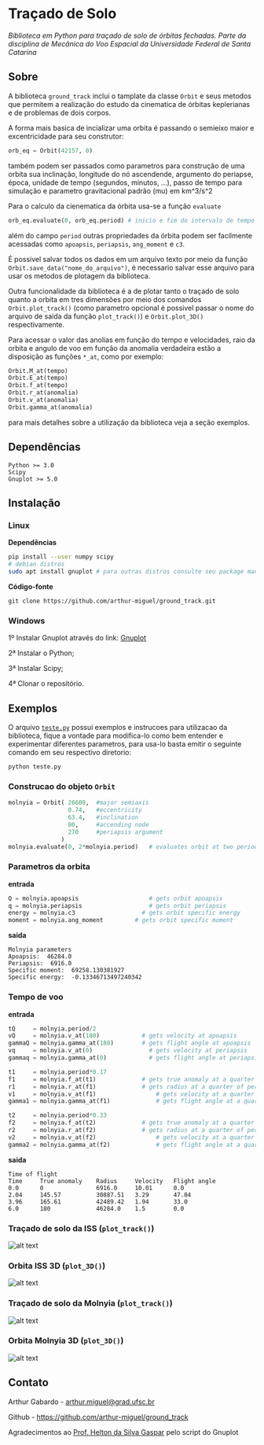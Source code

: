 # Traçado de Solo
*Biblioteca em Python para traçado de solo de órbitas fechadas. Parte da disciplina de Mecânica do Voo Espacial da Universidade Federal de Santa Catarina*

## Sobre

A biblioteca `ground_track` inclui o tamplate da classe `Orbit` e seus metodos que permitem a realização do estudo da cinematica de órbitas keplerianas e de problemas de dois corpos.

A forma mais basica de incializar uma orbita é passando o semieixo maior e excentricidade para seu construtor:
```python
orb_eq = Orbit(42157, 0)
```
também podem ser passados como parametros para construção de uma orbita sua inclinação, longitude do nó ascendende, argumento do periapse, época, unidade de tempo (segundos, minutos, ...), passo de tempo para simulação e parametro gravitacional padrão (mu) em km^3/s^2

Para o calculo da cienematica da órbita usa-se a função `evaluate`
```python
orb_eq.evaluate(0, orb_eq.period) # inicio e fim do intervalo de tempo que se quer avaliar
```
além do campo `period` outras propriedades da órbita podem ser facilmente acessadas como `apoapsis`, `periapsis`, `ang_moment` e `c3`.

É possivel salvar todos os dados em um arquivo texto por meio da função `Orbit.save_data("nome_do_arquivo")`, é necessario salvar esse arquivo para usar os metodos de plotagem da biblioteca.

Outra funcionalidade da biblioteca é a de plotar tanto o traçado de solo quanto a orbita em tres dimensões por meio dos comandos `Orbit.plot_track()` (como parametro opcional é possivel passar o nome do arquivo de saida da função `plot_track()`) e `Orbit.plot_3D()` respectivamente.

Para acessar o valor das anolias em função do tempo e velocidades, raio da orbita e angulo de voo em função da anomalia verdadeira estão a disposição as funções `*_at`, como por exemplo:

```python
Orbit.M_at(tempo)
Orbit.E_at(tempo)
Orbit.f_at(tempo)
Orbit.r_at(anomalia)
Orbit.v_at(anomalia)
Orbit.gamma_at(anomalia)
```
para mais detalhes sobre a utilização da biblioteca veja a seção exemplos.

## Dependências
```
Python >= 3.0
Scipy
Gnuplot >= 5.0
```

## Instalação

### Linux

**Dependências**
```sh
pip install --user numpy scipy
# debian distros
sudo apt install gnuplot # para outras distros consulte seu package manager
```
**Código-fonte**
```
git clone https://github.com/arthur-miguel/ground_track.git
```

### Windows

1º Instalar Gnuplot através do link: [Gnuplot](https://sourceforge.net/projects/gnuplot/files/gnuplot/)

2ª Instalar o Python;

3ª Instalar Scipy;

4ª Clonar o repositório.

## Exemplos
O arquivo [`teste.py`](./src/teste.py) possui exemplos e instrucoes para utilizacao da biblioteca, fique a vontade para modifica-lo como bem entender e experimentar diferentes parametros, para usa-lo basta emitir o seguinte comando em seu respectivo diretorio:
```
python teste.py
```
### Construcao do objeto `Orbit`
```python
molnyia = Orbit( 26600,  #major semiaxis
                 0.74,   #eccentricity
                 63.4,   #inclination
                 80,     #accending node
                 270     #periapsis argument
               )
molnyia.evaluate(0, 2*molnyia.period)   # evaluates orbit at two periods
```

### Parametros da orbita
**entrada**
```python
Q = molnyia.apoapsis		            # gets orbit apoapsis
q = molnyia.periapsis		            # gets orbit periapsis
energy = molnyia.c3		              # gets orbit specific energy
moment = molnyia.ang_moment	        # gets orbit specific moment
```
**saida**
```
Molnyia parameters
Apoapsis:  46284.0
Periapsis:  6916.0
Specific moment:  69258.130381927
Specific energy:  -0.13346713497240342
```

### Tempo de voo
**entrada**
```python
tQ     = molnyia.period/2
vQ     = molnyia.v_at(180)	          # gets velocity at apoapsis
gammaQ = molnyia.gamma_at(180)        # gets flight angle at apoapsis
vq     = molnyia.v_at(0)	            # gets velocity at periapsis
gammaq = molnyia.gamma_at(0)	        # gets flight angle at periapsis

t1     = molnyia.period*0.17
f1     = molnyia.f_at(t1)             # gets true anomaly at a quarter of period
r1     = molnyia.r_at(f1)             # gets radius at a quarter of period
v1     = molnyia.v_at(f1)		          # gets velocity at a quarter of period
gamma1 = molnyia.gamma_at(f1)		      # gets flight angle at a quarter of period

t2     = molnyia.period*0.33
f2     = molnyia.f_at(t2)             # gets true anomaly at a quarter of period
r2     = molnyia.r_at(f2)             # gets radius at a quarter of period
v2     = molnyia.v_at(f2)		          # gets velocity at a quarter of period
gamma2 = molnyia.gamma_at(f2)		      # gets flight angle at a quarter of period
```
**saida**
```
Time of flight
Time     True anomaly    Radius     Velocity   Flight angle
0.0      0               6916.0     10.01      0.0
2.04     145.57          30887.51   3.29       47.04
3.96     165.61          42489.42   1.94       33.0
6.0      180             46284.0    1.5        0.0
```

### Traçado de solo da ISS (`plot_track()`)
![alt text](./examples/iss.png?raw=true)

### Orbita ISS 3D (`plot_3D()`)
![alt text](./examples/iss_3D.png?raw=true)

### Traçado de solo da Molnyia (`plot_track()`)
![alt text](./examples/molnyia.png?raw=true)

### Orbita Molnyia 3D (`plot_3D()`)
![alt text](./examples/molnyia_3D.png?raw=true)

## Contato

Arthur Gabardo - <arthur.miguel@grad.ufsc.br>

Github - <https://github.com/arthur-miguel/ground_track>

Agradecimentos ao [Prof. Helton da Silva Gaspar](https://helton.paginas.ufsc.br/) pelo script do Gnuplot
